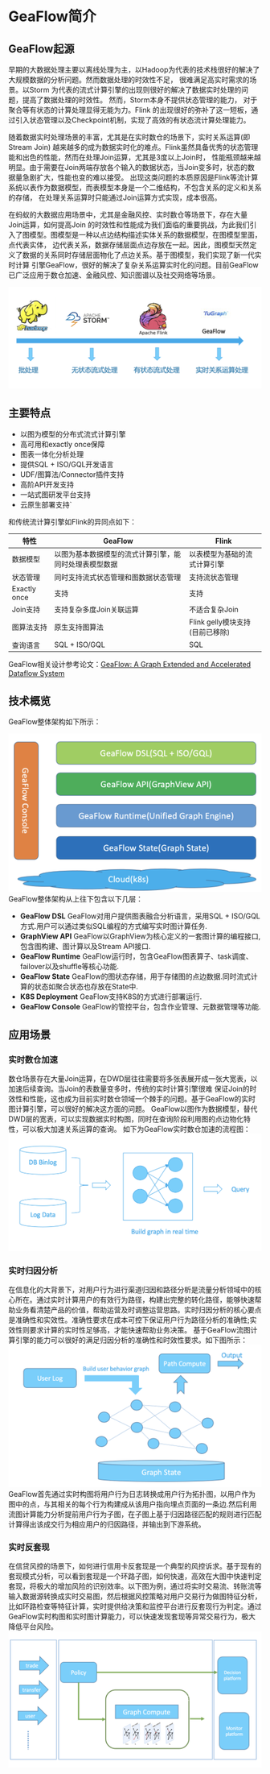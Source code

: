 # GeaFlow简介
## GeaFlow起源
早期的大数据处理主要以离线处理为主，以Hadoop为代表的技术栈很好的解决了大规模数据的分析问题。然而数据处理的时效性不足，
很难满足高实时需求的场景。以Storm 为代表的流式计算引擎的出现则很好的解决了数据实时处理的问题，提高了数据处理的时效性。
然而，Storm本身不提供状态管理的能力， 对于聚合等有状态的计算处理显得无能为力。Flink
的出现很好的弥补了这一短板，通过引入状态管理以及Checkpoint机制，实现了高效的有状态流计算处理能力。

随着数据实时处理场景的丰富，尤其是在实时数仓的场景下，实时关系运算(即Stream Join)
越来越多的成为数据实时化的难点。Flink虽然具备优秀的状态管理能和出色的性能，然而在处理Join运算，尤其是3度以上Join时，
性能瓶颈越来越明显。由于需要在Join两端存放各个输入的数据状态，当Join变多时，状态的数据量急剧扩大，性能也变的难以接受。
出现这类问题的本质原因是Flink等流计算系统以表作为数据模型，而表模型本身是一个二维结构，不包含关系的定义和关系的存储，
在处理关系运算时只能通过Join运算方式实现，成本很高。

在蚂蚁的大数据应用场景中，尤其是金融风控、实时数仓等场景下，存在大量Join运算，如何提高Join
的时效性和性能成为我们面临的重要挑战，为此我们引入了图模型。图模型是一种以点边结构描述实体关系的数据模型，在图模型里面，点代表实体，
边代表关系，数据存储层面点边存放在一起。因此，图模型天然定义了数据的关系同时存储层面物化了点边关系。基于图模型，我们实现了新一代实时计算
引擎GeaFlow，很好的解决了复杂关系运算实时化的问题。目前GeaFlow已广泛应用于数仓加速、金融风控、知识图谱以及社交网络等场景。

![stream_history](../static/img/stream_history.png)

## 主要特点
* 以图为模型的分布式流式计算引擎
* 高可用和exactly once保障
* 图表一体化分析处理
* 提供SQL + ISO/GQL开发语言
* UDF/图算法/Connector插件支持
* 高阶API开发支持
* 一站式图研发平台支持
* 云原生部署支持`

和传统流计算引擎如Flink的异同点如下：

| 特性 | GeaFlow | Flink |
| -------- | -------- | -------- |
|  数据模型    | 以图为基本数据模型的流式计算引擎，能同时处理表模型数据     | 以表模型为基础的流式计算引擎     |
| 状态管理 | 同时支持流式状态管理和图数据状态管理| 支持流状态管理|
| Exactly once |支持 | 支持|
| Join支持 | 支持复杂多度Join关联运算 | 不适合复杂Join |
| 图算法支持| 原生支持图算法 | Flink gelly模块支持(目前已移除)|
| 查询语言| SQL + ISO/GQL| SQL |

GeaFlow相关设计参考论文：[GeaFlow: A Graph Extended and Accelerated Dataflow System](https://dl.acm.org/doi/abs/10.1145/3589771)

## 技术概览
GeaFlow整体架构如下所示：

![GeaFlow架构](../static/img/geaflow_arch.png)
GeaFlow整体架构从上往下包含以下几层：
* **GeaFlow DSL**
  GeaFlow对用户提供图表融合分析语言，采用SQL + ISO/GQL方式.用户可以通过类似SQL编程的方式编写实时图计算任务.
* **GraphView API**
  GeaFlow以GraphView为核心定义的一套图计算的编程接口,包含图构建、图计算以及Stream API接口.
* **GeaFlow Runtime**
  GeaFlow运行时，包含GeaFlow图表算子、task调度、failover以及shuffle等核心功能.
* **GeaFlow State**
  GeaFlow的图状态存储，用于存储图的点边数据.同时流式计算的状态如聚合状态也存放在State中.
* **K8S Deployment**
  GeaFlow支持K8S的方式进行部署运行.
* **GeaFlow Console**
  GeaFlow的管控平台，包含作业管理、元数据管理等功能.

## 应用场景

### 实时数仓加速
数仓场景存在大量Join运算，在DWD层往往需要将多张表展开成一张大宽表，以加速后续查询。当Join的表数量变多时，传统的实时计算引擎很难
保证Join的时效性和性能，这也成为目前实时数仓领域一个棘手的问题。基于GeaFlow的实时图计算引擎，可以很好的解决这方面的问题。
GeaFlow以图作为数据模型，替代DWD层的宽表，可以实现数据实时构图，同时在查询阶段利用图的点边物化特性，可以极大加速关系运算的查询。
如下为GeaFlow实时数仓加速的流程图：
![graph_warehouse](../static/img/graph_warehouse.png)

### 实时归因分析
在信息化的大背景下，对用户行为进行渠道归因和路径分析是流量分析领域中的核心所在。通过实时计算用户的有效行为路径，构建出完整的转化路径，能够快速帮助业务看清楚产品的价值，帮助运营及时调整运营思路。实时归因分析的核心要点是准确性和实效性。准确性要求在成本可控下保证用户行为路径分析的准确性;实效性则要求计算的实时性足够高，才能快速帮助业务决策。
基于GeaFlow流图计算引擎的能力可以很好的满足归因分析的准确性和时效性要求。如下图所示：
![归因分析](../static/img/guiyin_analysis.png)
GeaFlow首先通过实时构图将用户行为日志转换成用户行为拓扑图，以用户作为图中的点，与其相关的每个行为构建成从该用户指向埋点页面的一条边.然后利用流图计算能力分析提前用户行为子图，在子图上基于归因路径匹配的规则进行匹配计算得出该成交行为相应用户的归因路径，并输出到下游系统。

### 实时反套现
在信贷风控的场景下，如何进行信用卡反套现是一个典型的风控诉求。基于现有的套现模式分析，可以看到套现是一个环路子图，如何快速，高效在大图中快速判定套现，将极大的增加风险的识别效率。以下图为例，通过将实时交易流、转账流等输入数据源转换成实时交易图，然后根据风控策略对用户交易行为做图特征分析，比如环路检查等特征计算，实时提供给决策和监控平台进行反套现行为判定。通过GeaFlow实时构图和实时图计算能力，可以快速发现套现等异常交易行为，极大降低平台风险。
![实时反套现](../static/img/fantaoxian.png)
